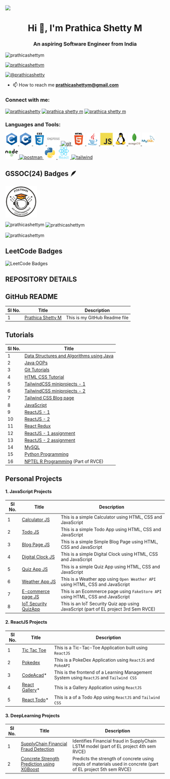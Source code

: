 <img align="center" src="https://camo.githubusercontent.com/2619e5a9ead82dd13149cb33aeae4dd13e9969607c61eac3ac78fa34d6f5a609/687474703a2f2f70726f70756c736976652e696e2f6173736574732f696d672f736572766963652d69636f6e2f7765622e676966">
<h1 align="center">Hi 👋, I'm Prathica Shetty M</h1>
<h3 align="center">An aspiring Software Engineer from India</h3>

<p align="left"> <img src="https://komarev.com/ghpvc/?username=prathicashettym&label=Profile%20views&color=0e75b6&style=flat" alt="prathicashettym" /> </p>

<p align="left"> <a href="https://github.com/ryo-ma/github-profile-trophy"><img src="https://github-profile-trophy.vercel.app/?username=prathicashettym" alt="prathicashettym" /></a> </p>

<p align="left"> <a href="https://twitter.com/@prathicashetty" target="blank"><img src="https://img.shields.io/twitter/follow/@prathicashetty?logo=twitter&style=for-the-badge" alt="@prathicashetty" /></a> </p>

- 📫 How to reach me **prathicashettym@gmail.com**

<h3 align="left">Connect with me:</h3>
<p align="left">
<a href="https://twitter.com/@prathicashetty" target="blank"><img align="center" src="https://raw.githubusercontent.com/rahuldkjain/github-profile-readme-generator/master/src/images/icons/Social/twitter.svg" alt="prathicashetty" height="30" width="40" /></a>
<a href="https://linkedin.com/in/prathica shetty m" target="blank"><img align="center" src="https://raw.githubusercontent.com/rahuldkjain/github-profile-readme-generator/master/src/images/icons/Social/linked-in-alt.svg" alt="prathica shetty m" height="30" width="40" /></a>
<a href="https://instagram.com/prathica shetty m" target="blank"><img align="center" src="https://raw.githubusercontent.com/rahuldkjain/github-profile-readme-generator/master/src/images/icons/Social/instagram.svg" alt="prathica shetty m" height="30" width="40" /></a>
</p>

<h3 align="left">Languages and Tools:</h3>
<p align="left"> <a href="https://www.cprogramming.com/" target="_blank" rel="noreferrer"> <img src="https://raw.githubusercontent.com/devicons/devicon/master/icons/c/c-original.svg" alt="c" width="40" height="40"/> </a> <a href="https://www.w3schools.com/cpp/" target="_blank" rel="noreferrer"> <img src="https://raw.githubusercontent.com/devicons/devicon/master/icons/cplusplus/cplusplus-original.svg" alt="cplusplus" width="40" height="40"/> </a> <a href="https://www.w3schools.com/css/" target="_blank" rel="noreferrer"> <img src="https://raw.githubusercontent.com/devicons/devicon/master/icons/css3/css3-original-wordmark.svg" alt="css3" width="40" height="40"/> </a> <a href="https://expressjs.com" target="_blank" rel="noreferrer"> <img src="https://raw.githubusercontent.com/devicons/devicon/master/icons/express/express-original-wordmark.svg" alt="express" width="40" height="40"/> </a> <a href="https://git-scm.com/" target="_blank" rel="noreferrer"> <img src="https://www.vectorlogo.zone/logos/git-scm/git-scm-icon.svg" alt="git" width="40" height="40"/> </a> <a href="https://www.w3.org/html/" target="_blank" rel="noreferrer"> <img src="https://raw.githubusercontent.com/devicons/devicon/master/icons/html5/html5-original-wordmark.svg" alt="html5" width="40" height="40"/> </a> <a href="https://www.java.com" target="_blank" rel="noreferrer"> <img src="https://raw.githubusercontent.com/devicons/devicon/master/icons/java/java-original.svg" alt="java" width="40" height="40"/> </a> <a href="https://developer.mozilla.org/en-US/docs/Web/JavaScript" target="_blank" rel="noreferrer"> <img src="https://raw.githubusercontent.com/devicons/devicon/master/icons/javascript/javascript-original.svg" alt="javascript" width="40" height="40"/> </a> <a href="https://www.linux.org/" target="_blank" rel="noreferrer"> <img src="https://raw.githubusercontent.com/devicons/devicon/master/icons/linux/linux-original.svg" alt="linux" width="40" height="40"/> </a> <a href="https://www.mongodb.com/" target="_blank" rel="noreferrer"> <img src="https://raw.githubusercontent.com/devicons/devicon/master/icons/mongodb/mongodb-original-wordmark.svg" alt="mongodb" width="40" height="40"/> </a> <a href="https://www.mysql.com/" target="_blank" rel="noreferrer"> <img src="https://raw.githubusercontent.com/devicons/devicon/master/icons/mysql/mysql-original-wordmark.svg" alt="mysql" width="40" height="40"/> </a> <a href="https://nodejs.org" target="_blank" rel="noreferrer"> <img src="https://raw.githubusercontent.com/devicons/devicon/master/icons/nodejs/nodejs-original-wordmark.svg" alt="nodejs" width="40" height="40"/> </a> <a href="https://postman.com" target="_blank" rel="noreferrer"> <img src="https://www.vectorlogo.zone/logos/getpostman/getpostman-icon.svg" alt="postman" width="40" height="40"/> </a> <a href="https://www.python.org" target="_blank" rel="noreferrer"> <img src="https://raw.githubusercontent.com/devicons/devicon/master/icons/python/python-original.svg" alt="python" width="40" height="40"/> </a> <a href="https://reactjs.org/" target="_blank" rel="noreferrer"> <img src="https://raw.githubusercontent.com/devicons/devicon/master/icons/react/react-original-wordmark.svg" alt="react" width="40" height="40"/> </a> <a href="https://tailwindcss.com/" target="_blank" rel="noreferrer"> <img src="https://www.vectorlogo.zone/logos/tailwindcss/tailwindcss-icon.svg" alt="tailwind" width="40" height="40"/> </a> </p>

## GSSOC(24) Badges 🪶
<div style='display:flex; align-items:center; gap: 10px;' align='center'>
<img src="https://raw.githubusercontent.com/girlscript/gssoc-website-new/main/public/badges/postman.png" width="100px" height="100px" />
</div>
  
<p><img align="left" src="https://github-readme-stats.vercel.app/api/top-langs?username=prathicashettym&show_icons=true&locale=en&layout=compact" alt="prathicashettym" /></p>

<p>&nbsp;<img align="center" src="https://github-readme-stats.vercel.app/api?username=prathicashettym&show_icons=true&locale=en" alt="prathicashettym" /></p>

<p><img align="center" src="https://github-readme-streak-stats.herokuapp.com/?user=prathicashettym&" alt="prathicashettym" /></p>

## LeetCode Badges
<img src="https://leetcode-badge-showcase.vercel.app/api?username=mprathicashetty1812&theme=dark&border=border&animated=true" alt="LeetCode Badges"/>



## REPOSITORY DETAILS
## GitHub README
|Sl No.  | Title                                                                        | Description                       |
|--------|------------------------------------------------------------------------------|-----------------------------------|
|      1 | [Prathica Shetty M](https://github.com/PrathicaShettyM/PrathicaShettyM)      | This is my GitHub Readme file     |

## Tutorials
|Sl No.  | Title                                                                                                            |
|--------|------------------------------------------------------------------------------------------------------------------|
|      1 | [Data Structures and Algorithms using Java](https://github.com/PrathicaShettyM/Data-Structures-and-Algorithms)   | 
|      2 | [Java OOPs](https://github.com/PrathicaShettyM/Java_OOPS)                                                        |
|      3 | [Git Tutorials](https://github.com/PrathicaShettyM/Git_Tutorials)                                                |
|      4 | [HTML CSS Tutorial](https://github.com/PrathicaShettyM/HTML-CSS-concepts)                                        | 
|      5 | [TailwindCSS miniprojects - 1](https://github.com/PrathicaShettyM/TailwindCSS-MiniProjects-1)                    | 
|      6 | [TailwindCSS miniprojects - 2](https://github.com/PrathicaShettyM/Tailwind-CSS-MiniProjects-2)                   | 
|      7 | [Tailwind CSS Blog page](https://github.com/PrathicaShettyM/TailwindCSS-BlogPage)                                | 
|      8 | [JavaScript](https://github.com/PrathicaShettyM/JavaScript)                                                      | 
|      9 | [ReactJS - 1](https://github.com/PrathicaShettyM/ReactJS-fundamentals-1)                                         | 
|     10 | [ReactJS - 2](https://github.com/PrathicaShettyM/ReactJS-fundamentals-2)                                         | 
|     11 | [React Redux](https://github.com/PrathicaShettyM/React-Redux)                                                    | 
|     12 | [ReactJS - 1 assignment](https://github.com/PrathicaShettyM/ReactJS-Module-1)                                    | 
|     13 | [ReactJS - 2 assignment](https://github.com/PrathicaShettyM/ReactJS-Module-2)                                    | 
|     14 | [MySQL](https://github.com/PrathicaShettyM/MySQL)                                                                | 
|     15 | [Python Programming](https://github.com/PrathicaShettyM/Python-programming)                                      |  
|     16 | [NPTEL R Programming](https://github.com/PrathicaShettyM/NPTEL_R_programming)   (Part of RVCE)                   |  


## Personal Projects

#### 1. JavaScript Projects
|Sl No.  | Title                                                                         |  Description                                                                         |
|--------|-------------------------------------------------------------------------------|--------------------------------------------------------------------------------------|
|      1 | [Calculator JS](https://github.com/PrathicaShettyM/JS-Calculator)             | This is a simple Calculator using HTML, CSS and JavaScript                           |
|      2 | [Todo JS](https://github.com/PrathicaShettyM/JS-ToDoApp)                      | This is a simple Todo App using HTML, CSS and JavaScript                             |
|      3 | [Blog Page JS](https://github.com/PrathicaShettyM/JS-BlogPage)                | This is a simple Simple Blog Page using HTML, CSS and JavaScript                     |
|      4 | [Digital Clock JS](https://github.com/PrathicaShettyM/JS-DigitalClock)        | This is a simple Digital Clock using HTML, CSS and JavaScript                        |
|      5 | [Quiz App JS](https://github.com/PrathicaShettyM/JS-QuizApp)                  | This is a simple Quiz App using HTML, CSS and JavaScript                             |
|      6 | [Weather App JS](https://github.com/PrathicaShettyM/JS-WeatherApp)            | This is a Weather app using `Open Weather API` using HTML, CSS and JavaScript        |
|      7 | [E-commerce page JS](https://github.com/PrathicaShettyM/JS-EcommercePage)     | This is an Ecommerce page using `FakeStore API` using HTML, CSS and JavaScript       |
|      8 | [IoT Security QuizApp](https://github.com/PrathicaShettyM/IoTSecurity)        | This is an IoT Security Quiz app using JavaScript (part of EL project 3rd Sem RVCE)  |


#### 2. ReactJS Projects
|Sl No.  | Title                                                                         |  Description                                                                              |
|--------|-------------------------------------------------------------------------------|-------------------------------------------------------------------------------------------|
|      1 | [Tic Tac Toe](https://github.com/PrathicaShettyM/Tic-Tac-Toe)                 | This is a Tic-Tac-Toe Application built using `ReactJS`                                   |
|      2 | [Pokedex](https://github.com/PrathicaShettyM/Pokedex-ReactJS)                 | This is a PokeDex Application using `ReactJS` and `PokeAPI`                               |  
|      3 | [CodeAcad](https://github.com/PrathicaShettyM/CodeAcad)*                      | This is the frontend of a Learning Management System using `ReactJS` and `Tailwind CSS`   |  
|      4 | [React Gallery](https://github.com/PrathicaShettyM/ReactGallery)*             | This is a Gallery Application using `ReactJS`                                             |  
|      5 | [React Todo](https://github.com/PrathicaShettyM/React_ToDo)*                  | This is a of a Todo App using `ReactJS` and `Tailwind CSS`                                |  

#### 3. DeepLearning Projects
|Sl No.  | Title                                                                                                                 |  Description                                                                 |
|--------|-----------------------------------------------------------------------------------------------------------------------|------------------------------------------------------------------------------|
|      1 | [SupplyChain Financial<br>Fraud Detection](https://github.com/PrathicaShettyM/SupplyChain-Fraud-Detection-using-LSTM) | Identifies Financial fraud in SupplyChain LSTM model (part of EL project 4th sem RVCE)|
|      2 | [Concrete Strength Prediction using XGBoost](https://github.com/PrathicaShettyM/ConcreteStrengthPrediction)           | Predicts the strength of concrete using inputs of materials used in concrete (part of EL project 5th sem RVCE)|








